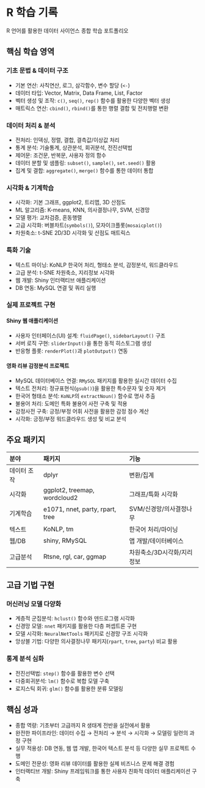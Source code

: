 # R 학습 기록

R 언어를 활용한 데이터 사이언스 종합 학습 포트폴리오

## 핵심 학습 영역

### 기초 문법 & 데이터 구조  
- 기본 연산: 사칙연산, 로그, 삼각함수, 변수 할당 (`<-`)  
- 데이터 타입: Vector, Matrix, Data Frame, List, Factor  
- 벡터 생성 및 조작: `c()`, `seq()`, `rep()` 함수를 활용한 다양한 벡터 생성  
- 매트릭스 연산: `cbind()`, `rbind()`를 통한 행렬 결합 및 전치행렬 변환  

### 데이터 처리 & 분석  
- 전처리: 인덱싱, 정렬, 결합, 결측값/이상값 처리  
- 통계 분석: 기술통계, 상관분석, 회귀분석, 전진선택법  
- 제어문: 조건문, 반복문, 사용자 정의 함수  
- 데이터 분할 및 샘플링: `subset()`, `sample()`, `set.seed()` 활용  
- 집계 및 결합: `aggregate()`, `merge()` 함수를 통한 데이터 통합  

### 시각화 & 기계학습  
- 시각화: 기본 그래프, ggplot2, 트리맵, 3D 산점도  
- ML 알고리즘: K-means, KNN, 의사결정나무, SVM, 신경망  
- 모델 평가: 교차검증, 혼동행렬  
- 고급 시각화: 버블차트(`symbols()`), 모자이크플롯(`mosaicplot()`)  
- 차원축소: t-SNE 2D/3D 시각화 및 산점도 매트릭스  

### 특화 기술  
- 텍스트 마이닝: KoNLP 한국어 처리, 형태소 분석, 감정분석, 워드클라우드  
- 고급 분석: t-SNE 차원축소, 지리정보 시각화  
- 웹 개발: Shiny 인터랙티브 애플리케이션  
- DB 연동: MySQL 연결 및 쿼리 실행  

### 실제 프로젝트 구현  

#### Shiny 웹 애플리케이션  
- 사용자 인터페이스(UI) 설계: `fluidPage()`, `sidebarLayout()` 구조  
- 서버 로직 구현: `sliderInput()`을 통한 동적 히스토그램 생성  
- 반응형 플롯: `renderPlot()`과 `plotOutput()` 연동  

#### 영화 리뷰 감정분석 프로젝트  
- MySQL 데이터베이스 연결: `RMySQL` 패키지를 활용한 실시간 데이터 수집  
- 텍스트 전처리: 정규표현식(`gsub()`)을 활용한 특수문자 및 숫자 제거  
- 한국어 형태소 분석: `KoNLP`의 `extractNoun()` 함수로 명사 추출  
- 불용어 처리: 도메인 특화 불용어 사전 구축 및 적용  
- 감정사전 구축: 긍정/부정 어휘 사전을 활용한 감정 점수 계산  
- 시각화: 긍정/부정 워드클라우드 생성 및 비교 분석  

## 주요 패키지

| 분야       | 패키지              | 기능                        |
|:----------|:-------------------|:---------------------------|
| 데이터 조작 | dplyr               | 변환/집계                   |
| 시각화     | ggplot2, treemap, wordcloud2 | 그래프/특화 시각화      |
| 기계학습   | e1071, nnet, party, rpart, tree  | SVM/신경망/의사결정나무      |
| 텍스트     | KoNLP, tm           | 한국어 처리/마이닝           |
| 웹/DB      | shiny, RMySQL       | 앱 개발/데이터베이스         |
| 고급분석   | Rtsne, rgl, car, ggmap | 차원축소/3D시각화/지리정보    |

## 고급 기법 구현  

### 머신러닝 모델 다양화  
- 계층적 군집분석: `hclust()` 함수와 덴드로그램 시각화  
- 신경망 모델: `nnet` 패키지를 활용한 다층 퍼셉트론 구현  
- 모델 시각화: `NeuralNetTools` 패키지로 신경망 구조 시각화  
- 앙상블 기법: 다양한 의사결정나무 패키지(`rpart`, `tree`, `party`) 비교 활용  

### 통계 분석 심화  
- 전진선택법: `step()` 함수를 활용한 변수 선택  
- 다중회귀분석: `lm()` 함수로 복합 모델 구축  
- 로지스틱 회귀: `glm()` 함수를 활용한 분류 모델링  

## 핵심 성과

- 종합 역량: 기초부터 고급까지 R 생태계 전반을 실전에서 활용  
- 완전한 파이프라인: 데이터 수집 → 전처리 → 분석 → 시각화 → 모델링 일련의 과정 구현  
- 실무 적용성: DB 연동, 웹 앱 개발, 한국어 텍스트 분석 등 다양한 실무 프로젝트 수행  
- 도메인 전문성: 영화 리뷰 데이터를 활용한 실제 비즈니스 문제 해결 경험  
- 인터랙티브 개발: Shiny 프레임워크를 통한 사용자 친화적 데이터 애플리케이션 구축
